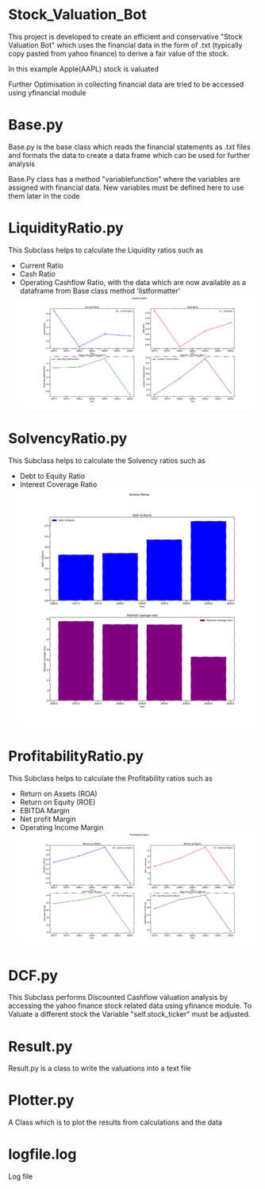 # Stock_Valuation_Bot

This project is developed to create an efficient and conservative "Stock Valuation Bot"
which uses the financial data in the form of .txt (typically copy pasted from yahoo finance) to 
derive a fair value of the stock. 

In this example Apple(AAPL) stock is valuated

Further Optimisation in collecting financial data are tried to be accessed using yfinancial module

# Base.py
Base.py is the base class which reads the financial statements as .txt files and formats the data to create a data 
frame which can be used for further analysis

Base.Py class has a method "variablefunction" where the variables are assigned with financial data. New variables must be defined here to 
use them later in the code 


# LiquidityRatio.py
This Subclass helps to calculate the Liquidity ratios such as 
- Current Ratio
- Cash Ratio
- Operating Cashflow Ratio, with the data which are now available as a dataframe from Base class method 'listformatter'
![LiquidityRatio Graph](results/liqRatio.png)

# SolvencyRatio.py
This Subclass helps to calculate the Solvency ratios such as 
- Debt to Equity Ratio
- Interest Coverage Ratio
![SolvencyRatio Graph](results/solvRatio.png)

# ProfitabilityRatio.py
This Subclass helps to calculate the Profitability ratios such as 
- Return on Assets (ROA)
- Return on Equity (ROE)
- EBITDA Margin
- Net profit Margin
- Operating Income Margin
![ProfitabilityRatio Graph](results/profRatio.png)

# DCF.py
This Subclass performs Discounted Cashflow valuation analysis by accessing the yahoo finance stock related data using
yfinance module.
To Valuate a different stock the Variable "self.stock_ticker" must be adjusted.  

# Result.py
Result.py is a class to write the valuations into a text file

# Plotter.py
A Class which is to plot the results from calculations and the data 

# logfile.log
Log file 
